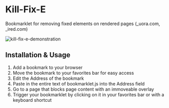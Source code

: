 # Kill-Fix-E
Bookmarklet for removing fixed elements on rendered pages (_uora.com, _ired.com)

![kill-fix-e-demonstration](https://cloud.githubusercontent.com/assets/7908723/17918332/d1cd4682-6978-11e6-960f-823cad4c3eef.gif)

## Installation & Usage
1. Add a bookmark to your browser
2. Move the bookmark to your favorites bar for easy access
3. Edit the Address of the bookmark
4. Paste in the entire text of bookmarklet.js into the Address field
5. Go to a page that blocks page content with an immoveable overlay
6. Trigger your bookmarklet by clicking on it in your favorites bar or with a keyboard shortcut
